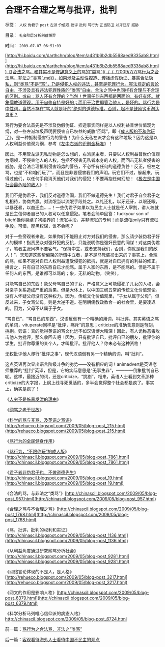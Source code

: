 # 合理不合理之骂与批评，批判

标签： `人权` `伪君子` `post` `左派` `价值观` `批评` `批判` `骂行为` `正当防卫` `以牙还牙` `威胁` 

目录： `社会阶层分析利益博羿`

时间： `2009-07-07 06:51:09`

[http://hi.baidu.com/darthchn/blog/item/a431b6b2db5568aed9335ab8.html](http://hi.baidu.com/darthchn/blog/item/a431b6b2db5568aed9335ab8.html)《[合法之骂，和其实不是修辞意义上的骂的“类骂”](../../../2009/7/7/骂行为之合法骂，非法之“类骂”.md)》，如果涉及主动性捏造、传播虚假伪证、暴露合法隐私，则“类骂”不是“骂”，乃是侵犯人权的违法，甚至是犯罪行为。宪法规定的言论自由，不涉及具有违法犯罪性质的“类骂”自由。合法之骂中也同样有合理与不合理的区别。或曰：骂人还有合理的？当然！世间任何东西都是两面的，有好有坏。就象儒教道德观，用于自修自持是好的；而用于治世即管治他人，是坏的。骂行为是中性词，当然不存在“骂人就是坏的”绝对的道德标准。否则，起不是鼓励劣币淘汰良币？

骂行为要合法首先是不涉及伪假伪证、捏造事实同样是以人权利益普世价值观为纲，对一些左派垃圾声明要侵害自已权益的威胁“回骂”，即《[成人版的不和你玩了](../../../2009/6/10/骂行为，“不跟你玩”的成人版.md)》，是一种抵制侵害行为的警告！为什么无私左派才会有这种垃圾？因为这是以人权利益价值观为纲，参考《[左中右派的识别金标准](http://blog.sina.com.cn/s/blog_5563a64d0100ccx7.html)》！

因此，不用管左派无私动物是怎么想的，右派民主者，只要以人权利益普世价值观为纲领，不侵害他人的人权，包括不侵害无私者本身的人权，而回击无私者侵害的威胁，是合法合理抵制侵害趋势的警告，不必怀有任何的道德负咎！反正，极左之骂，也是“不和咱们玩了”，而且是非要侵害我们的声明。玩它们不过，躲起来，玩得过他们，以任何手段消灭他们对我们的侵犯！不要再抱任何幻想！《[极左是中国社会最危险的敌人](http://blog.sina.com.cn/s/blog_5563a64d0100bh8x.html)》！

我们不是伪君子，我们反对道德治国，我们不做道德先生！我们对君子自会君子之礼相待，协商共赢。对流氓当以流氓手段处之。以礼还礼，以牙还牙，以眼还眼，以暴还暴，以血还血……！一些伪君子如果以为民主人士就是任人宰割，讲人权就是民主信仰者自已的人权可以任意侵犯。笔者会简单回答：fuckyour son of bitch!操你臭婊子狗娘养的！流氓手段，并非流氓的专利！而是流氓only只有流氓手段。可惜，厚黑权谋，谁不会呢？

对于一些旁观者来说，如果你们不能阻止对方对我们的侵害，那么请少装伪君子好人的模样！指责民众对强奸犯的反抗，只能说明你是强奸民意的同谋！对这类伪君子，笔者主张同样不要客气。“保持中立，或者支持我们，否则，你就是我们的敌人！”，天知道这些帮偏架的所谓中立者，是不是马教装扮出来的？事实上，合理的骂，如果不是对自已人权利益遭受侵犯的抵抗，就是对自已拥有的利益的修正。换言之，只有自已的东西自已才能骂。属于人家的东西，是不能骂的。但是不属于任何人的东西，是谁都可以骂的；象，无私的动物。（笑笑）。

只能骂自已的东西！象父母骂自已的子女，严格意义上可能侵犯了儿女的人权，会对亲子关系造成严重的后果。但是大体上，以中国三纲五常的传统文化价值观论。没有人怀疑父母没有这种权力。因为，传统文化价值观里，“子女从属于父母”。但反过来，子女骂父母，则是大逆不道。在明朝儒教政教合一的社会里，是要凌迟的。因为，父母不从属于子女。

“骂自已”，“骂自已的东西”，汉语反倒有一个精确的用词，叫批评。其实英语之骂的单词，vituperate同样是“批评，痛斥”的意思；criticize的准确含意则是苛刻，挑剔。旁语：真的觉得英语的骂文化远不如汉语博大精深！因此，有人诡称恶毒攻击他人为批评，那么收回去吧！因为，只有批评自已，批评自已的朋友，批评你的学生，批评你尊重的某个人，才叫批评。批评他人？你未必有这种资格！

无权批评他人却行“批评之事”，现代汉语倒有另一个精确的词，叫“批判”。

这点英语再次显出语言阶级斗争的劣势——没有相应的词！animadvert是英语老师推荐的“批判”英译，但是，它的实际意思是“无事生非”，————倒象批判自已呢。这样，最接近的词，还是criticize，“挑剔”。相来，英语人士看到文革那种criticize的大字报，上纲上线寻死觅活的，多半会觉得整个社会都是疯了。事实上，确实是疯了！

《[人穷不是施暴发泄的理由](../../../2008/2/24/欲壑难填：人或会穷，不是施暴发泄的合法理由.md)》

《[网骂之老于世故](../../../2008/9/4/“人之初性本善”之“老于世故”.md)》

《[科学的骂与非骂，及英语之骂语](../../../2009/5/31/科学的骂与非骂和英语的骂.md)》[http://rehueco.blogspot.com/2009/05/blog-post_215.html](http://rehueco.blogspot.com/2009/05/blog-post_215.html)

《[骂行为的全民健身作用](../../../2009/6/7/网骂行为的全民健身价值.md)》

《[骂行为，“不跟你玩”的成人版](../../../2009/6/10/骂行为，“不跟你玩”的成人版.md)》[http://chinascil.blogspot.com/2009/05/blog-post_7861.html](http://chinascil.blogspot.com/2009/05/blog-post_7861.html)

《[君子者非伪君子也，不做道德先生](../../../2009/6/12/君子不是伪君子，不做道德先生.md)》[http://chinascil.blogspot.com/2009/05/blog-post_19.html](http://chinascil.blogspot.com/2009/05/blog-post_19.html)

《合法的骂，与非法之“类骂”》[http://chinascil.blogspot.com/2009/05/blog-post_957.html](http://chinascil.blogspot.com/2009/05/blog-post_957.html)

《合理之骂与不合理之骂》[http://chinascil.blogspot.com/2009/05/blog-post_1768.html](http://chinascil.blogspot.com/2009/05/blog-post_1768.html)

《骂，批评，批判的权利和实证》[http://chinascil.blogspot.com/2009/05/blog-post_1136.html](http://chinascil.blogspot.com/2009/05/blog-post_1136.html)

《从利益角度通过研究网骂分析社会》[http://chinascil.blogspot.com/2009/05/blog-post_9281.html](http://chinascil.blogspot.com/2009/05/blog-post_9281.html)

《网络言论体现的不是人，是人格》[http://rehueco.blogspot.com/2009/05/blog-post_3217.html](http://rehueco.blogspot.com/2009/05/blog-post_3217.html)

《网文的作用是影响人格》[http://chinascil.blogspot.com/2009/05/blog-post_6379.html](http://chinascil.blogspot.com/2009/05/blog-post_6379.html)

《科学分析马列唯心信仰派的病态人格》http://chinascil.blogspot.com/2009/05/blog-post_6724.html



前一篇：[骂行为之合法骂，非法之“类骂”](../../../2009/7/7/骂行为之合法骂，非法之“类骂”.md)

后一篇：[客观看待海外人士看待中国不民主的观点](../../../2009/7/7/客观看待海外人士看待中国不民主的观点.md)